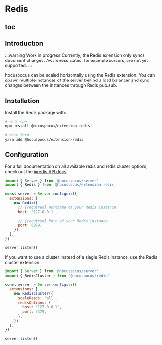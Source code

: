 # Redis

## toc

## Introduction

:::warning Work in progress
Currently, the Redis extension only syncs document changes. Awareness states, for example cursors, are not yet supported.
:::

hocuspocus can be scaled horizontally using the Redis extension. You can spawn multiple instances of the server behind a load balancer and sync changes between the instances through Redis pub/sub.

## Installation

Install the Redis package with:

```bash
# with npm
npm install @hocuspocus/extension-redis

# with Yarn
yarn add @hocuspocus/extension-redis
```

## Configuration

For a full documentation on all available redis and redis cluster options, check out the [ioredis API docs](https://github.com/luin/ioredis/blob/master/API.md).

```js
import { Server } from '@hocuspocus/server'
import { Redis } from '@hocuspocus/extension-redis'

const server = Server.configure({
  extensions: [
    new Redis({
      // [required] Hostname of your Redis instance
      host: '127.0.0.1',

      // [required] Port of your Redis instance
      port: 6379,
    })
  ],
})

server.listen()
```

If you want to use a cluster instead of a single Redis instance, use the Redis cluster extension:

```js
import { Server } from '@hocuspocus/server'
import { RedisCluster } from '@hocuspocus/redis'

const server = Server.configure({
  extensions: [
    new RedisCluster({
      scaleReads: 'all',
      redisOptions: {
        host: '127.0.0.1',
        port: 6379,
      },
    })
  ],
})

server.listen()
```
